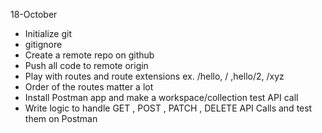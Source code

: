 18-October

- Initialize git
- gitignore
- Create a remote repo on github
- Push all code to remote origin
- Play with routes and route extensions ex. /hello, / ,hello/2, /xyz
- Order of the routes matter a lot
- Install Postman app and make a workspace/collection test API call
- Write logic to handle GET , POST , PATCH , DELETE API Calls and test them on Postman

